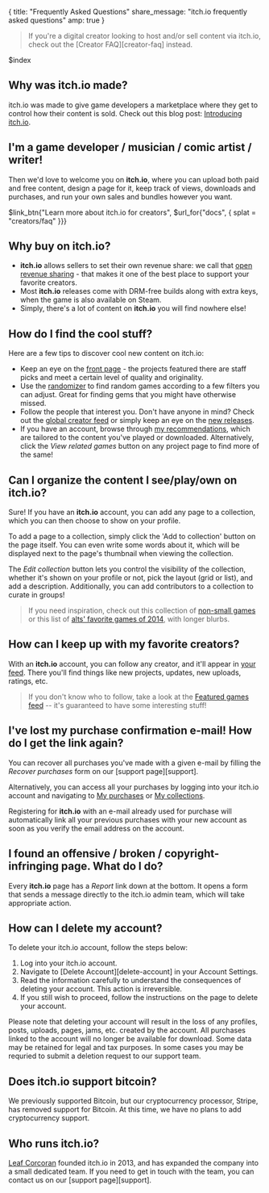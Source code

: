 {
  title: "Frequently Asked Questions"
  share_message: "itch.io frequently asked questions"
  amp: true
}

> If you're a digital creator looking to host and/or sell content via itch.io,
> check out the [Creator FAQ][creator-faq] instead.

$index

## Why was itch.io made?

itch.io was made to give game developers a marketplace where they get to
control how their content is sold. Check out this blog post: [Introducing
itch.io](http://leafo.net/posts/introducing_itchio.html).

## I'm a game developer / musician / comic artist / writer!

Then we'd love to welcome you on **itch.io**, where you can upload both paid and
free content, design a page for it, keep track of views, downloads and
purchases, and run your own sales and bundles however you want.

$link_btn{"Learn more about itch.io for creators",
  $url_for{"docs", { splat = "creators/faq" }}}


## Why buy on itch.io?

  * **itch.io** allows sellers to set their own revenue share: we call that
  [open revenue sharing][ors] - that makes it one of the best place to support
  your favorite creators.
  * Most **itch.io** releases come with DRM-free builds along with extra keys,
  when the game is also available on Steam.
  * Simply, there's a lot of content on **itch.io** you will find nowhere else!

## How do I find the cool stuff?

Here are a few tips to discover cool new content on itch.io:

* Keep an eye on the [front page](/) - the projects featured there are staff
  picks and meet a certain level of quality and originality.
* Use the [randomizer](/randomizer) to find random games according to a few
  filters you can adjust. Great for finding gems that you might have otherwise
  missed.
* Follow the people that interest you. Don't have anyone in mind? Check out
  the [global creator feed](/feed) or simply keep an eye on the [new
  releases](/games/newest).
* If you have an account, browse through [my
  recommendations](/my-recommendations), which are tailored to the content
  you've played or downloaded. Alternatively, click the *View related games*
  button on any project page to find more of the same!

## Can I organize the content I see/play/own on itch.io?

Sure! If you have an **itch.io** account, you can add any page to a
collection, which you can then choose to show on your profile.

To add a page to a collection, simply click the 'Add to collection'
button on the page itself. You can even write some words about it,
which will be displayed next to the page's thumbnail when viewing
the collection.

The *Edit collection* button lets you control the visibility of
the collection, whether it's shown on your profile or not, pick
the layout (grid or list), and add a description. Additionally, you
can add contributors to a collection to curate in groups!

> If you need inspiration, check out this collection of [non-small
> games](http://itch.io/c/10780/non-small-games) or this list of [alts'
> favorite games of 2014](http://itch.io/c/3570/favorites-of-2014), with longer
> blurbs.

## How can I keep up with my favorite creators?

With an **itch.io** account, you can follow any creator, and it'll appear in
[your feed](/my-feed). There you'll find things like new projects, updates, new
uploads, ratings, etc.

> If you don't know who to follow, take a look at the [Featured games
> feed](/featured-games-feed) -- it's guaranteed to have some interesting
> stuff!

## I've lost my purchase confirmation e-mail! How do I get the link again?

You can recover all purchases you've made with a given e-mail by filling
the *Recover purchases* form on our [support page][support].

Alternatively, you can access all your purchases by logging into
your itch.io account and navigating to [My purchases](/my-purchases)
or [My collections](/my-collections).

Registering for **itch.io** with an e-mail already used for purchase will
automatically link all your previous purchases with your new account as soon as
you verify the email address on the account.

## I found an offensive / broken / copyright-infringing page. What do I do?

Every **itch.io** page has a *Report* link down at the bottom. It opens a
form that sends a message directly to the itch.io admin team, which will
take appropriate action.


## How can I delete my account?

To delete your itch.io account, follow the steps below:

1. Log into your itch.io account.
2. Navigate to [Delete Account][delete-account] in your Account Settings.
3. Read the information carefully to understand the consequences of deleting your account. This action is irreversible.
4. If you still wish to proceed, follow the instructions on the page to delete your account.

Please note that deleting your account will result in the loss of any profiles,
posts, uploads, pages, jams, etc. created by the account. All purchases linked
to the account will no longer be available for download. Some data may be
retained for legal and tax purposes. In some cases you may be requried to
submit a deletion request to our support team.

## Does itch.io support bitcoin?

We previously supported Bitcoin, but our cryptocurrency processor, Stripe, has
removed support for Bitcoin. At this time, we have no plans to add
cryptocurrency support.

## Who runs itch.io?

[Leaf Corcoran][leafo] founded itch.io in 2013, and has expanded the company into a
small dedicated team. If you need to get in touch with the team, you can contact
us on our [support page][support].

[leafo]: http://twitter.com/moonscript
[ors]: http://blog.itch.io/post/112709605589/introducing-open-revenue-sharing
